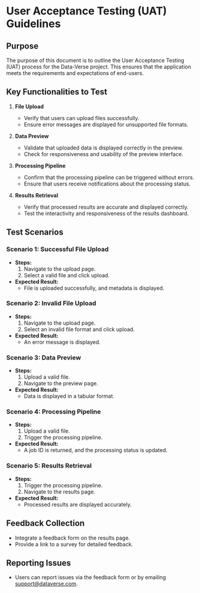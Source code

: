 # User Acceptance Testing (UAT) Guidelines

## Purpose
The purpose of this document is to outline the User Acceptance Testing (UAT) process for the Data-Verse project. This ensures that the application meets the requirements and expectations of end-users.

## Key Functionalities to Test
1. **File Upload**
   - Verify that users can upload files successfully.
   - Ensure error messages are displayed for unsupported file formats.

2. **Data Preview**
   - Validate that uploaded data is displayed correctly in the preview.
   - Check for responsiveness and usability of the preview interface.

3. **Processing Pipeline**
   - Confirm that the processing pipeline can be triggered without errors.
   - Ensure that users receive notifications about the processing status.

4. **Results Retrieval**
   - Verify that processed results are accurate and displayed correctly.
   - Test the interactivity and responsiveness of the results dashboard.

## Test Scenarios
### Scenario 1: Successful File Upload
- **Steps:**
  1. Navigate to the upload page.
  2. Select a valid file and click upload.
- **Expected Result:**
  - File is uploaded successfully, and metadata is displayed.

### Scenario 2: Invalid File Upload
- **Steps:**
  1. Navigate to the upload page.
  2. Select an invalid file format and click upload.
- **Expected Result:**
  - An error message is displayed.

### Scenario 3: Data Preview
- **Steps:**
  1. Upload a valid file.
  2. Navigate to the preview page.
- **Expected Result:**
  - Data is displayed in a tabular format.

### Scenario 4: Processing Pipeline
- **Steps:**
  1. Upload a valid file.
  2. Trigger the processing pipeline.
- **Expected Result:**
  - A job ID is returned, and the processing status is updated.

### Scenario 5: Results Retrieval
- **Steps:**
  1. Trigger the processing pipeline.
  2. Navigate to the results page.
- **Expected Result:**
  - Processed results are displayed accurately.

## Feedback Collection
- Integrate a feedback form on the results page.
- Provide a link to a survey for detailed feedback.

## Reporting Issues
- Users can report issues via the feedback form or by emailing support@dataverse.com.